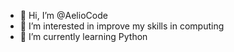 - 👋 Hi, I’m @AelioCode
- 👀 I’m interested in improve my skills in computing
- 🌱 I’m currently learning Python

<!---
AelioCode/AelioCode is a ✨ special ✨ repository because its `README.md` (this file) appears on your GitHub profile.
You can click the Preview link to take a look at your changes.
--->
